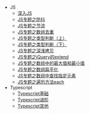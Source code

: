 - JS
  - [深入JS](/JS/js-basic.md)
  - [JS专题之防抖](/JS/js-special-debounce.md)
  - [JS专题之节流](/JS/js-special-throttle.md)
  - [JS专题之数组去重](/JS/js-special-array-unique.md)
  - [JS专题之类型判断（上）](/JS/js-special-type-judge1.md)
  - [JS专题之类型判断（下）](/JS/js-special-type-judge2.md)
  - [JS专题之深浅拷贝](/JS/js-special-deepCopy.md)
  - [JS专题之jQuery的extend](/JS/js-special-jq-extend.md)
  - [JS专题之数组中的最大值和最小值](/JS/js-special-array-max-min.md)
  - [JS专题之数组扁平化](/JS/js-special-array-flatten.md)
  - [JS专题之数组中查找指定元素](/JS/js-special-array-element.md)
  - [JS专题之遍历方法each](/JS/js-special-traverse-each.md)
- Typescript  
  - [Typescript基础](/JS/ts-basic.md)
  - [Typescript进阶](/JS/ts-advance.md)
  - [Typescript其他](/JS/ts-other.md)